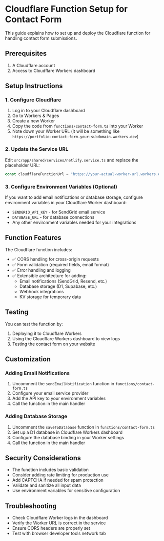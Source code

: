 # Cloudflare Function Setup for Contact Form

This guide explains how to set up and deploy the Cloudflare function for handling contact form submissions.

## Prerequisites

1. A Cloudflare account
2. Access to Cloudflare Workers dashboard

## Setup Instructions

### 1. Configure Cloudflare

1. Log in to your Cloudflare dashboard
2. Go to Workers & Pages
3. Create a new Worker
4. Copy the code from `functions/contact-form.ts` into your Worker
5. Note down your Worker URL (it will be something like `https://portfolio-contact-form.your-subdomain.workers.dev`)

### 2. Update the Service URL

Edit `src/app/shared/services/netlify.service.ts` and replace the placeholder URL:

```typescript
const cloudflareFunctionUrl = "https://your-actual-worker-url.workers.dev/contact-form";
```

### 3. Configure Environment Variables (Optional)

If you want to add email notifications or database storage, configure environment variables in your Cloudflare Worker dashboard:

- `SENDGRID_API_KEY` - for SendGrid email service
- `DATABASE_URL` - for database connections
- Any other environment variables needed for your integrations

## Function Features

The Cloudflare function includes:

- ✅ CORS handling for cross-origin requests
- ✅ Form validation (required fields, email format)
- ✅ Error handling and logging
- ✅ Extensible architecture for adding:
    - Email notifications (SendGrid, Resend, etc.)
    - Database storage (D1, Supabase, etc.)
    - Webhook integrations
    - KV storage for temporary data

## Testing

You can test the function by:

1. Deploying it to Cloudflare Workers
2. Using the Cloudflare Workers dashboard to view logs
3. Testing the contact form on your website

## Customization

### Adding Email Notifications

1. Uncomment the `sendEmailNotification` function in `functions/contact-form.ts`
2. Configure your email service provider
3. Add the API key to your environment variables
4. Call the function in the main handler

### Adding Database Storage

1. Uncomment the `saveToDatabase` function in `functions/contact-form.ts`
2. Set up a D1 database in Cloudflare Workers dashboard
3. Configure the database binding in your Worker settings
4. Call the function in the main handler

## Security Considerations

- The function includes basic validation
- Consider adding rate limiting for production use
- Add CAPTCHA if needed for spam protection
- Validate and sanitize all input data
- Use environment variables for sensitive configuration

## Troubleshooting

- Check Cloudflare Worker logs in the dashboard
- Verify the Worker URL is correct in the service
- Ensure CORS headers are properly set
- Test with browser developer tools network tab
